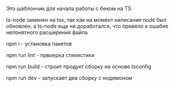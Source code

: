 Это шаблончик для начала работы с беком на TS

ts-node заменен на tsx, так как на момент написания node был обновлен, а ts-node еще не доработался, что привело к ошибке непонятного расширения файла

npm i - установка пакетов

npm run lint     - првоерка стилистики

npm run build  - строит продукт сборку на основе tsconfig 

npm run dev   - запускает дев сборку с нодемоном
